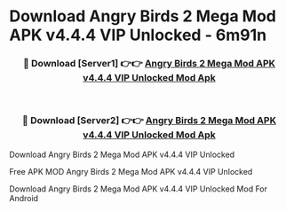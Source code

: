 # Download Angry Birds 2 Mega Mod APK v4.4.4 VIP Unlocked - 6m91n



<div align="center">
<h3>🔴 Download [Server1] 👉👉 <a href="https://momento.my/?title=Angry_Birds_2_Mega_Mod_APK_v4.4.4_VIP_Unlocked">Angry Birds 2 Mega Mod APK v4.4.4 VIP Unlocked Mod Apk</a></h3><br>

<h3>🔴 Download [Server2] 👉👉 <a href="https://momento.my/?title=Angry_Birds_2_Mega_Mod_APK_v4.4.4_VIP_Unlocked">Angry Birds 2 Mega Mod APK v4.4.4 VIP Unlocked Mod Apk</a></h3>
</div>



Download Angry Birds 2 Mega Mod APK v4.4.4 VIP Unlocked 

Free APK MOD Angry Birds 2 Mega Mod APK v4.4.4 VIP Unlocked 

Download Angry Birds 2 Mega Mod APK v4.4.4 VIP Unlocked Mod For Android

